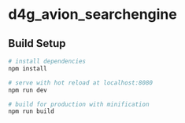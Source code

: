 # d4g_avion_searchengine
## Build Setup

``` bash
# install dependencies
npm install

# serve with hot reload at localhost:8080
npm run dev

# build for production with minification
npm run build
